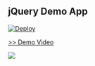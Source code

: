 ## jQuery Demo App
[![Deploy](https://www.herokucdn.com/deploy/button.png)](https://github.com/tyoshikawa1106/rails-jquery-demo-app)

<a href="https://www.youtube.com/watch?v=LWWk0B5TKzQ" target="_blank">>> Demo Video</a>  

<img src="http://f.st-hatena.com/images/fotolife/t/tyoshikawa1106/20150815/20150815231351.png" />
